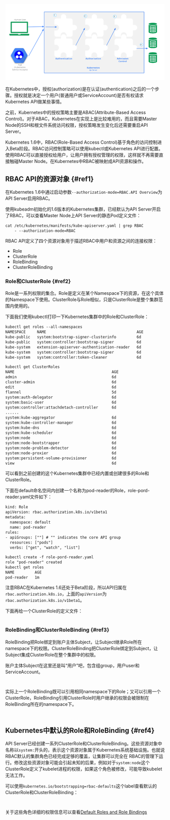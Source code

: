 ![](/assets/kubernetes-rbac.png)

在Kubernetes中，授权\(authorization\)是在认证\(authentication\)之后的一个步骤。授权就是决定一个用户\(普通用户或ServiceAccount\)是否有权请求Kubernetes API做某些事情。

之前，Kubernetes中的授权策略主要是ABAC\(Attribute-Based Access Control\)。对于ABAC，Kubernetes在实现上是比较难用的，而且需要Master Node的SSH和根文件系统访问权限，授权策略发生变化后还需要重启API Server。

Kubernetes 1.6中，RBAC\(Role-Based Access Control\)基于角色的访问控制进入Beta阶段。RBAC访问控制策略可以使用kubectl或Kubernetes API进行配置。使用RBAC可以直接授权给用户，让用户拥有授权管理的权限，这样就不再需要直接触碰Master Node。在Kubernetes中RBAC被映射成API资源和操作。

## RBAC API的资源对象 {#ref1}

在Kubernetes 1.6中通过启动参数`--authorization-mode=RBAC.API Overview`为API Server启用RBAC。

使用kubeadm初始化的1.6版本的Kubernetes集群，已经默认为API Server开启了RBAC，可以查看Master Node上API Server的静态Pod定义文件：

```
cat /etc/kubernetes/manifests/kube-apiserver.yaml | grep RBAC
    - --authorization-mode=RBAC
```

RBAC API定义了四个资源对象用于描述RBAC中用户和资源之间的连接权限：

* Role
* ClusterRole
* RoleBinding
* ClusterRoleBinding

### Role和ClusterRole {#ref2}

Role是一系列权限的集合。Role是定义在某个Namespace下的资源，在这个具体的Namespace下使用。ClusterRole与Role相似，只是ClusterRole是整个集群范围内使用的。

下面我们使用kubectl打印一下Kubernetes集群中的Role和ClusterRole：

```
kubectl get roles --all-namespaces
NAMESPACE     NAME                                        AGE
kube-public   system:bootstrap-signer-clusterinfo         6d
kube-public   system:controller:bootstrap-signer          6d
kube-system   extension-apiserver-authentication-reader   6d
kube-system   system:controller:bootstrap-signer          6d
kube-system   system:controller:token-cleaner             6d
```

```
kubectl get ClusterRoles
NAME                                           AGE
admin                                          6d
cluster-admin                                  6d
edit                                           6d
flannel                                        5d
system:auth-delegator                          6d
system:basic-user                              6d
system:controller:attachdetach-controller      6d
......
system:kube-aggregator                         6d
system:kube-controller-manager                 6d
system:kube-dns                                6d
system:kube-scheduler                          6d
system:node                                    6d
system:node-bootstrapper                       6d
system:node-problem-detector                   6d
system:node-proxier                            6d
system:persistent-volume-provisioner           6d
view                                           6d
```

可以看到之前创建的这个Kubernetes集群中已经内置或创建很多的Role和ClusterRole。

下面在default命名空间内创建一个名称为pod-reader的Role，role-pord-reader.yaml文件如下：

```
kind: Role
apiVersion: rbac.authorization.k8s.io/v1beta1
metadata:
  namespace: default
  name: pod-reader
rules:
- apiGroups: [""] # "" indicates the core API group
  resources: ["pods"]
  verbs: ["get", "watch", "list"]
```

```
kubectl create -f role-pord-reader.yaml
role "pod-reader" created
kubectl get roles
NAME         AGE
pod-reader   1m
```

注意RBAC在Kubernetes 1.6还处于Beta阶段，所以API归属在`rbac.authorization.k8s.io`，上面的`apiVersion`为`rbac.authorization.k8s.io/v1beta1`。

下面再给一个ClusterRole的定义文件：

```

```

### RoleBinding和ClusterRoleBinding {#ref3}

RoleBinding把Role绑定到账户主体Subject，让Subject继承Role所在namespace下的权限。ClusterRoleBinding把ClusterRole绑定到Subject，让Subject集成ClusterRole在整个集群中的权限。

账户主体Subject在这里还是叫“用户”吧，包含组group，用户user和ServiceAccount。

```

```

```

```

实际上一个RoleBinding既可以引用相同namespace下的Role；又可以引用一个ClusterRole，RoleBinding引用ClusterRole时用户继承的权限会被限制在RoleBinding所在的namespace下。

```

```

```

```

## Kubernetes中默认的Role和RoleBinding {#ref4}

API Server已经创建一系列ClusterRole和ClusterRoleBinding。这些资源对象中名称以`system:`开头的，表示这个资源对象属于Kubernetes系统基础设施。也就说RBAC默认的集群角色已经完成足够的覆盖，让集群可以完全在 RBAC的管理下运行。修改这些资源对象可能会引起未知的后果，例如对于`system:node`这个ClusterRole定义了kubelet进程的权限，如果这个角色被修改，可能导致kubelet无法工作。

可以使用`kubernetes.io/bootstrapping=rbac-defaults`这个label查看默认的ClusterRole和ClusterRoleBinding：

```

```

```

```

关于这些角色详细的权限信息可以查看[Default Roles and Role Bindings](https://kubernetes.io/docs/admin/authorization/rbac/#default-roles-and-role-bindings)

